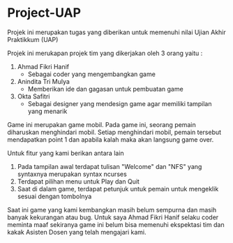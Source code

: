 # Project-UAP
Projek ini merupakan tugas yang diberikan untuk memenuhi nilai Ujian Akhir Praktikkum (UAP)

Projek ini merukapan projek tim yang dikerjakan oleh 3 orang yaitu :
1. Ahmad Fikri Hanif
   - Sebagai coder yang mengembangkan game
2. Anindita Tri Mulya
   - Memberikan ide dan gagasan untuk pembuatan game
3. Okta Safitri
   - Sebagai designer yang mendesign game agar memiliki tampilan yang menarik
  
Game ini merupakan game mobil. Pada game ini, seorang pemain diharuskan menghindari mobil. Setiap menghindari mobil, pemain tersebut mendapatkan point 1 dan apabila kalah maka akan langsung game over.

Untuk fitur yang kami berikan antara lain
1. Pada tampilan awal terdapat tulisan "Welcome" dan "NFS" yang syntaxnya merupakan syntax ncurses
2. Terdapat pilihan menu untuk Play dan Quit
3. Saat di dalam game, terdapat petunjuk untuk pemain untuk mengeklik sesuai dengan tombolnya

Saat ini game yang kami kembangkan masih belum sempurna dan masih banyak kekurangan atau bug. Untuk saya Ahmad Fikri Hanif selaku coder meminta maaf sekiranya game ini belum bisa memenuhi ekspektasi tim dan kakak 
Asisten Dosen yang telah mengajari kami.
